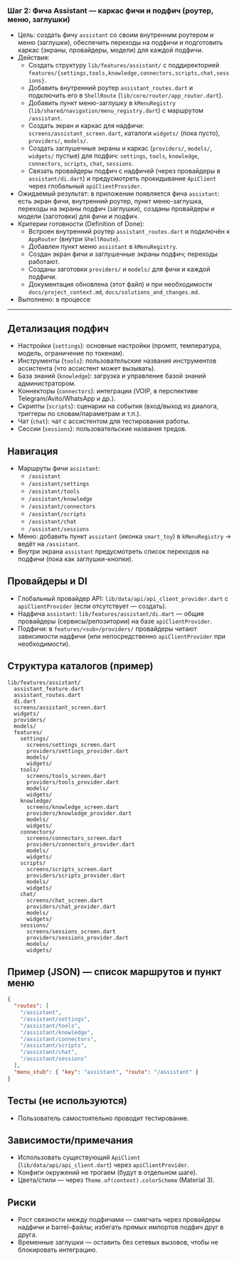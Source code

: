 ### Шаг 2: Фича Assistant — каркас фичи и подфич (роутер, меню, заглушки)

- Цель: создать фичу `assistant` со своим внутренним роутером и меню (заглушки), обеспечить переходы на подфичи и подготовить каркас (экраны, провайдеры, модели) для каждой подфичи.
- Действия:
  - Создать структуру `lib/features/assistant/` с поддиректорией `features/{settings,tools,knowledge,connectors,scripts,chat,sessions}`.
  - Добавить внутренний роутер `assistant_routes.dart` и подключить его в `ShellRoute` (`lib/core/router/app_router.dart`).
  - Добавить пункт меню-заглушку в `kMenuRegistry` (`lib/shared/navigation/menu_registry.dart`) с маршрутом `/assistant`.
  - Создать экран и каркас для надфичи: `screens/assistant_screen.dart`, каталоги `widgets/` (пока пусто), `providers/`, `models/`.
  - Создать заглушечные экраны и каркас (`providers/`, `models/`, `widgets/` пустые) для подфич: `settings`, `tools`, `knowledge`, `connectors`, `scripts`, `chat`, `sessions`.
  - Связать провайдеры подфич с надфичей (через провайдеры в `assistant/di.dart`) и предусмотреть прокидывание `ApiClient` через глобальный `apiClientProvider`.
- Ожидаемый результат: в приложении появляется фича `assistant`: есть экран фичи, внутренний роутер, пункт меню-заглушка, переходы на экраны подфич (заглушки), созданы провайдеры и модели (заготовки) для фичи и подфич.
- Критерии готовности (Definition of Done):
  * Встроен внутренний роутер `assistant_routes.dart` и подключён к `AppRouter` (внутри `ShellRoute`).
  * Добавлен пункт меню `assistant` в `kMenuRegistry`.
  * Создан экран фичи и заглушечные экраны подфич; переходы работают.
  * Созданы заготовки `providers/` и `models/` для фичи и каждой подфичи.
  * Документация обновлена (этот файл) и при необходимости `docs/project_context.md`, `docs/solutions_and_changes.md`.
- Выполнено: в процессе

---

## Детализация подфич

- Настройки (`settings`): основные настройки (промпт, температура, модель, ограничение по токенам).
- Инструменты (`tools`): пользовательские названия инструментов ассистента (что ассистент может вызывать).
- База знаний (`knowledge`): загрузка и управление базой знаний администратором.
- Коннекторы (`connectors`): интеграции (VOIP, в перспективе Telegram/Avito/WhatsApp и др.).
- Скрипты (`scripts`): сценарии на события (вход/выход из диалога, триггеры по словам/параметрам и т.п.).
- Чат (`chat`): чат с ассистентом для тестирования работы.
- Сессии (`sessions`): пользовательские названия тредов.

## Навигация

- Маршруты фичи `assistant`:
  - `/assistant`
  - `/assistant/settings`
  - `/assistant/tools`
  - `/assistant/knowledge`
  - `/assistant/connectors`
  - `/assistant/scripts`
  - `/assistant/chat`
  - `/assistant/sessions`
- Меню: добавить пункт `assistant` (иконка `smart_toy`) в `kMenuRegistry` → ведёт на `/assistant`.
- Внутри экрана `assistant` предусмотреть список переходов на подфичи (пока как заглушки-кнопки).

## Провайдеры и DI

- Глобальный провайдер API: `lib/data/api/api_client_provider.dart` с `apiClientProvider` (если отсутствует — создать).
- Надфича `assistant`: `lib/features/assistant/di.dart` — общие провайдеры (сервисы/репозитории) на базе `apiClientProvider`.
- Подфичи: в `features/<sub>/providers/` провайдеры читают зависимости надфичи (или непосредственно `apiClientProvider` при необходимости).

## Структура каталогов (пример)

```
lib/features/assistant/
  assistant_feature.dart
  assistant_routes.dart
  di.dart
  screens/assistant_screen.dart
  widgets/
  providers/
  models/
  features/
    settings/
      screens/settings_screen.dart
      providers/settings_provider.dart
      models/
      widgets/
    tools/
      screens/tools_screen.dart
      providers/tools_provider.dart
      models/
      widgets/
    knowledge/
      screens/knowledge_screen.dart
      providers/knowledge_provider.dart
      models/
      widgets/
    connectors/
      screens/connectors_screen.dart
      providers/connectors_provider.dart
      models/
      widgets/
    scripts/
      screens/scripts_screen.dart
      providers/scripts_provider.dart
      models/
      widgets/
    chat/
      screens/chat_screen.dart
      providers/chat_provider.dart
      models/
      widgets/
    sessions/
      screens/sessions_screen.dart
      providers/sessions_provider.dart
      models/
      widgets/
```

## Пример (JSON) — список маршрутов и пункт меню

```json
{
  "routes": [
    "/assistant",
    "/assistant/settings",
    "/assistant/tools",
    "/assistant/knowledge",
    "/assistant/connectors",
    "/assistant/scripts",
    "/assistant/chat",
    "/assistant/sessions"
  ],
  "menu_stub": { "key": "assistant", "route": "/assistant" }
}
```

## Тесты (не используются)
- Пользователь самостоятельно проводит тестирование.

## Зависимости/примечания
- Использовать существующий `ApiClient` (`lib/data/api/api_client.dart`) через `apiClientProvider`.
- Конфиги окружений не трогаем (будут в отдельном шаге).
- Цвета/стили — через `Theme.of(context).colorScheme` (Material 3).

## Риски
- Рост связности между подфичами — смягчать через провайдеры надфичи и barrel-файлы; избегать прямых импортов подфич друг в друга.
- Временные заглушки — оставить без сетевых вызовов, чтобы не блокировать интеграцию.
